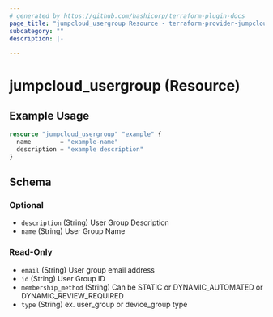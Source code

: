 ```yaml
---
# generated by https://github.com/hashicorp/terraform-plugin-docs
page_title: "jumpcloud_usergroup Resource - terraform-provider-jumpcloud"
subcategory: ""
description: |-
  
---
```


# jumpcloud_usergroup (Resource)



## Example Usage

```terraform
resource "jumpcloud_usergroup" "example" {
  name        = "example-name"
  description = "example description"
}
```

<!-- schema generated by tfplugindocs -->
## Schema

### Optional

- `description` (String) User Group Description
- `name` (String) User Group Name

### Read-Only

- `email` (String) User group email address
- `id` (String) User Group ID
- `membership_method` (String) Can be STATIC or DYNAMIC_AUTOMATED or DYNAMIC_REVIEW_REQUIRED
- `type` (String) ex. user_group or device_group type

